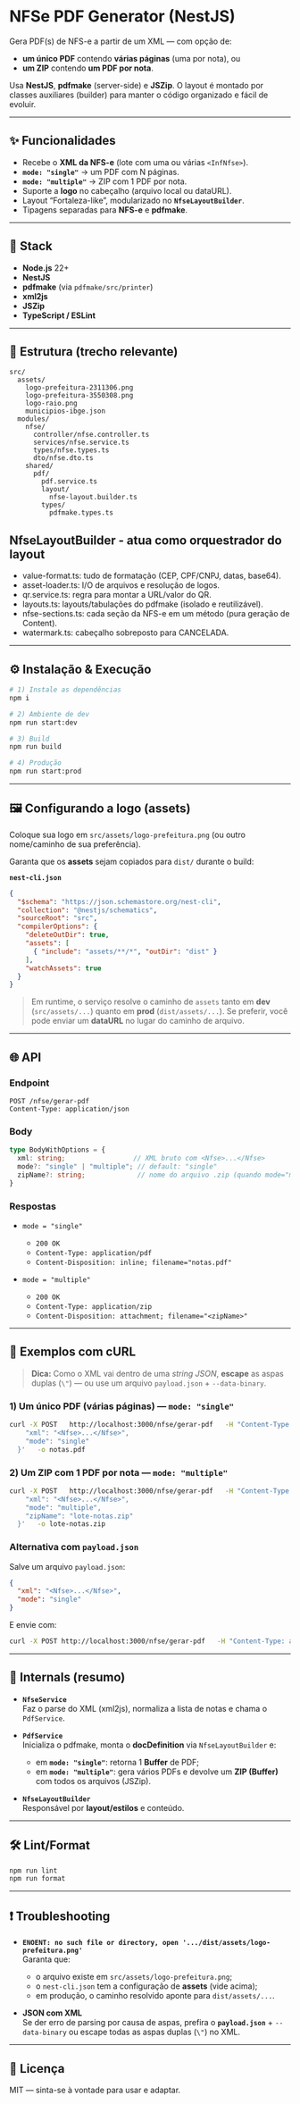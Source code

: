 # NFSe PDF Generator (NestJS)

Gera PDF(s) de NFS-e a partir de um XML — com opção de:
- **um único PDF** contendo **várias páginas** (uma por nota), ou
- **um ZIP** contendo **um PDF por nota**.

Usa **NestJS**, **pdfmake** (server-side) e **JSZip**. O layout é montado por classes auxiliares (builder) para manter o código organizado e fácil de evoluir.

---

## ✨ Funcionalidades

- Recebe o **XML da NFS-e** (lote com uma ou várias `<InfNfse>`).
- **`mode: "single"`** → um PDF com N páginas.
- **`mode: "multiple"`** → ZIP com 1 PDF por nota.
- Suporte a **logo** no cabeçalho (arquivo local ou dataURL).
- Layout “Fortaleza-like”, modularizado no **`NfseLayoutBuilder`**.
- Tipagens separadas para **NFS-e** e **pdfmake**.

---

## 🧱 Stack

- **Node.js** 22+
- **NestJS**
- **pdfmake** (via `pdfmake/src/printer`)
- **xml2js**
- **JSZip**
- **TypeScript / ESLint**

---

## 📁 Estrutura (trecho relevante)

```
src/
  assets/
    logo-prefeitura-2311306.png
    logo-prefeitura-3550308.png
    logo-raio.png
    municipios-ibge.json
  modules/
    nfse/
      controller/nfse.controller.ts
      services/nfse.service.ts
      types/nfse.types.ts
      dto/nfse.dto.ts
    shared/
      pdf/
        pdf.service.ts
        layout/
          nfse-layout.builder.ts
        types/
          pdfmake.types.ts
```


## NfseLayoutBuilder - atua como orquestrador do layout

* value-format.ts: tudo de formatação (CEP, CPF/CNPJ, datas, base64).
* asset-loader.ts: I/O de arquivos e resolução de logos.
* qr.service.ts: regra para montar a URL/valor do QR.
* layouts.ts: layouts/tabulações do pdfmake (isolado e reutilizável).
* nfse-sections.ts: cada seção da NFS-e em um método (pura geração de Content).
* watermark.ts: cabeçalho sobreposto para CANCELADA.


---

## ⚙️ Instalação & Execução

```bash
# 1) Instale as dependências
npm i

# 2) Ambiente de dev
npm run start:dev

# 3) Build
npm run build

# 4) Produção
npm run start:prod
```

---

## 🖼️ Configurando a logo (assets)

Coloque sua logo em `src/assets/logo-prefeitura.png` (ou outro nome/caminho de sua preferência).

Garanta que os **assets** sejam copiados para `dist/` durante o build:

**`nest-cli.json`**
```json
{
  "$schema": "https://json.schemastore.org/nest-cli",
  "collection": "@nestjs/schematics",
  "sourceRoot": "src",
  "compilerOptions": {
    "deleteOutDir": true,
    "assets": [
      { "include": "assets/**/*", "outDir": "dist" }
    ],
    "watchAssets": true
  }
}

```

> Em runtime, o serviço resolve o caminho de `assets` tanto em **dev** (`src/assets/...`) quanto em **prod** (`dist/assets/...`). Se preferir, você pode enviar um **dataURL** no lugar do caminho de arquivo.

---

## 🌐 API

### Endpoint
```
POST /nfse/gerar-pdf
Content-Type: application/json
```

### Body

```ts
type BodyWithOptions = {
  xml: string;                 // XML bruto com <Nfse>...</Nfse>
  mode?: "single" | "multiple"; // default: "single"
  zipName?: string;             // nome do arquivo .zip (quando mode="multiple")
}
```

### Respostas

- `mode = "single"`  
  - `200 OK`  
  - `Content-Type: application/pdf`  
  - `Content-Disposition: inline; filename="notas.pdf"`

- `mode = "multiple"`  
  - `200 OK`  
  - `Content-Type: application/zip`  
  - `Content-Disposition: attachment; filename="<zipName>"`

---

## 🧪 Exemplos com cURL

> **Dica:** Como o XML vai dentro de uma *string JSON*, **escape** as aspas duplas (`\"`) — ou use um arquivo `payload.json` + `--data-binary`.

### 1) Um único PDF (várias páginas) — `mode: "single"`
```bash
curl -X POST   http://localhost:3000/nfse/gerar-pdf   -H "Content-Type: application/json"   -d '{
    "xml": "<Nfse>...</Nfse>",
    "mode": "single"
  }'   -o notas.pdf
```

### 2) Um ZIP com 1 PDF por nota — `mode: "multiple"`
```bash
curl -X POST   http://localhost:3000/nfse/gerar-pdf   -H "Content-Type: application/json"   -d '{
    "xml": "<Nfse>...</Nfse>",
    "mode": "multiple",
    "zipName": "lote-notas.zip"
  }'   -o lote-notas.zip
```

### Alternativa com `payload.json`
Salve um arquivo `payload.json`:
```json
{
  "xml": "<Nfse>...</Nfse>",
  "mode": "single"
}
```

E envie com:
```bash
curl -X POST http://localhost:3000/nfse/gerar-pdf   -H "Content-Type: application/json"   --data-binary @payload.json   -o notas.pdf
```

---

## 🧩 Internals (resumo)

- **`NfseService`**  
  Faz o parse do XML (xml2js), normaliza a lista de notas e chama o `PdfService`.

- **`PdfService`**  
  Inicializa o pdfmake, monta o **docDefinition** via `NfseLayoutBuilder` e:
  - em **`mode: "single"`**: retorna 1 **Buffer** de PDF;
  - em **`mode: "multiple"`**: gera vários PDFs e devolve um **ZIP (Buffer)** com todos os arquivos (JSZip).

- **`NfseLayoutBuilder`**  
  Responsável por **layout/estilos** e conteúdo.

---

## 🛠️ Lint/Format

```bash
npm run lint
npm run format
```

---

## ❗ Troubleshooting

- **`ENOENT: no such file or directory, open '.../dist/assets/logo-prefeitura.png'`**  
  Garanta que:
  - o arquivo existe em `src/assets/logo-prefeitura.png`;
  - o `nest-cli.json` tem a configuração de **assets** (vide acima);
  - em produção, o caminho resolvido aponte para `dist/assets/...`.

- **JSON com XML**  
  Se der erro de parsing por causa de aspas, prefira o **`payload.json`** + `--data-binary` ou escape todas as aspas duplas (`\"`) no XML.

---

## 📄 Licença

MIT — sinta-se à vontade para usar e adaptar.
